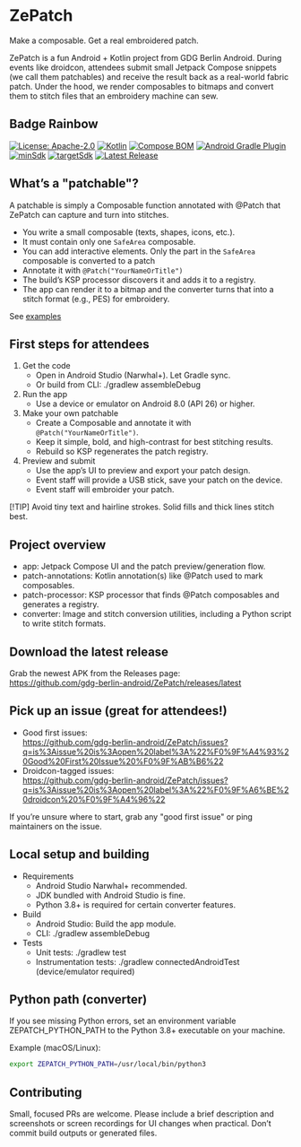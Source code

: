 # ZePatch

Make a composable. Get a real embroidered patch.

ZePatch is a fun Android + Kotlin project from GDG Berlin Android. During events like droidcon, attendees submit small Jetpack Compose snippets (we call them patchables) and receive the result back as a real-world fabric patch. Under the hood, we render composables to bitmaps and convert them to stitch files that an embroidery machine can sew.


## Badge Rainbow

[![License: Apache-2.0](https://img.shields.io/badge/License-Apache_2.0-blue.svg)](LICENSE)
[![Kotlin](https://img.shields.io/badge/Kotlin-2.2.10-A97BFF?logo=kotlin)](gradle/libs.versions.toml)
[![Compose BOM](https://img.shields.io/badge/Compose_BOM-2025.08.01-4285F4?logo=jetpackcompose)](gradle/libs.versions.toml)
[![Android Gradle Plugin](https://img.shields.io/badge/AGP-8.10.1-3DDC84?logo=android)](gradle/libs.versions.toml)
[![minSdk](https://img.shields.io/badge/minSdk-24-informational)](app/build.gradle.kts)
[![targetSdk](https://img.shields.io/badge/targetSdk-36-informational)](app/build.gradle.kts)
[![Latest Release](https://img.shields.io/github/v/release/gdg-berlin-android/ZePatch?sort=semver)](https://github.com/gdg-berlin-android/ZePatch/releases/latest)


## What’s a "patchable"?

A patchable is simply a Composable function annotated with @Patch that ZePatch can capture and turn into stitches.
- You write a small composable (texts, shapes, icons, etc.).
- It must contain only one `SafeArea` composable.
- You can add interactive elements. Only the part in the `SafeArea` composable is converted to a patch
- Annotate it with `@Patch("YourNameOrTitle")`
- The build’s KSP processor discovers it and adds it to a registry.
- The app can render it to a bitmap and the converter turns that into a stitch format (e.g., PES) for embroidery.

See [examples](app/src/main/java/de/berlindroid/zepatch/patchable/Demo.kt)


## First steps for attendees

1. Get the code
   - Open in Android Studio (Narwhal+). Let Gradle sync.  
   - Or build from CLI: ./gradlew assembleDebug
2. Run the app
   - Use a device or emulator on Android 8.0 (API 26) or higher.
3. Make your own patchable
   - Create a Composable and annotate it with `@Patch("YourNameOrTitle")`.
   - Keep it simple, bold, and high-contrast for best stitching results.
   - Rebuild so KSP regenerates the patch registry.
4. Preview and submit
   - Use the app’s UI to preview and export your patch design.
   - Event staff will provide a USB stick, save your patch on the device.
   - Event staff will embroider your patch.

[!TIP]
Avoid tiny text and hairline strokes. Solid fills and thick lines stitch best.


## Project overview

- app: Jetpack Compose UI and the patch preview/generation flow.
- patch-annotations: Kotlin annotation(s) like @Patch used to mark composables.
- patch-processor: KSP processor that finds @Patch composables and generates a registry.
- converter: Image and stitch conversion utilities, including a Python script to write stitch formats.


## Download the latest release

Grab the newest APK from the Releases page:  
https://github.com/gdg-berlin-android/ZePatch/releases/latest


## Pick up an issue (great for attendees!)

- Good first issues:  
  https://github.com/gdg-berlin-android/ZePatch/issues?q=is%3Aissue%20is%3Aopen%20label%3A%22%F0%9F%A4%93%20Good%20First%20Issue%20%F0%9F%AB%B6%22
- Droidcon-tagged issues:  
  https://github.com/gdg-berlin-android/ZePatch/issues?q=is%3Aissue%20is%3Aopen%20label%3A%22%F0%9F%A6%BE%20droidcon%20%F0%9F%A4%96%22

If you’re unsure where to start, grab any "good first issue" or ping maintainers on the issue.


## Local setup and building

- Requirements
  - Android Studio Narwhal+ recommended.
  - JDK bundled with Android Studio is fine.
  - Python 3.8+ is required for certain converter features.
- Build
  - Android Studio: Build the app module.
  - CLI: ./gradlew assembleDebug
- Tests
  - Unit tests: ./gradlew test
  - Instrumentation tests: ./gradlew connectedAndroidTest (device/emulator required)


## Python path (converter)

If you see missing Python errors, set an environment variable ZEPATCH_PYTHON_PATH to the Python 3.8+ executable on your machine.

Example (macOS/Linux):

```bash
export ZEPATCH_PYTHON_PATH=/usr/local/bin/python3
```


## Contributing

Small, focused PRs are welcome. Please include a brief description and screenshots or screen recordings for UI changes when practical. Don’t commit build outputs or generated files.
